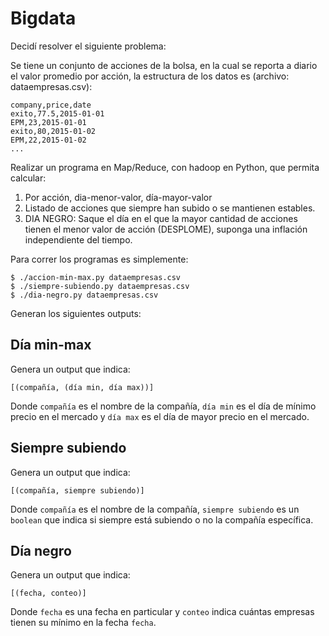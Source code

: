 # Bigdata

Decidí resolver el siguiente problema:

Se tiene un conjunto de acciones de la bolsa, en la cual se reporta a diario el valor promedio por acción, la estructura de los datos es (archivo: dataempresas.csv):

    company,price,date
    exito,77.5,2015-01-01
    EPM,23,2015-01-01
    exito,80,2015-01-02
    EPM,22,2015-01-02
    ...

Realizar un programa en Map/Reduce, con hadoop en Python, que permita calcular:

1. Por acción, dia-menor-valor, día-mayor-valor
2. Listado de acciones que siempre han subido o se mantienen estables.
3. DIA NEGRO: Saque el día en el que la mayor cantidad de acciones tienen el menor valor de acción (DESPLOME), suponga una inflación independiente del tiempo.

Para correr los programas es simplemente:

    $ ./accion-min-max.py dataempresas.csv
    $ ./siempre-subiendo.py dataempresas.csv
    $ ./dia-negro.py dataempresas.csv

Generan los siguientes outputs:

## Día min-max

Genera un output que indica:

    [(compañía, (día min, día max))]

Donde `compañía` es el nombre de la compañía, `día min` es el día de mínimo precio en el mercado y `día max` es el día de mayor precio en el mercado.

## Siempre subiendo

Genera un output que indica:

    [(compañía, siempre subiendo)]

Donde `compañía` es el nombre de la compañía, `siempre subiendo` es un `boolean` que indica si siempre está subiendo o no la compañía específica.

## Día negro

Genera un output que indica:

    [(fecha, conteo)]

Donde `fecha` es una fecha en particular y `conteo` indica cuántas empresas tienen su mínimo en la fecha `fecha`.